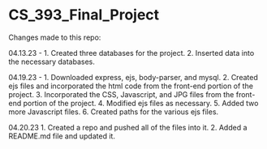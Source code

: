 # CS_393_Final_Project
Changes made to this repo:

04.13.23 - 
    1. Created three databases for the project.
    2. Inserted data into the necessary databases.

04.19.23 - 
    1. Downloaded express, ejs, body-parser, and mysql.
    2. Created ejs files and incorporated the html code from the front-end portion of the project.
    3. Incorporated the CSS, Javascript, and JPG files from the front-end portion of the project.
    4. Modified ejs files as necessary. 
    5. Added two more Javascript files. 
    6. Created paths for the various ejs files.

04.20.23
    1. Created a repo and pushed all of the files into it.
    2. Added a README.md file and updated it.